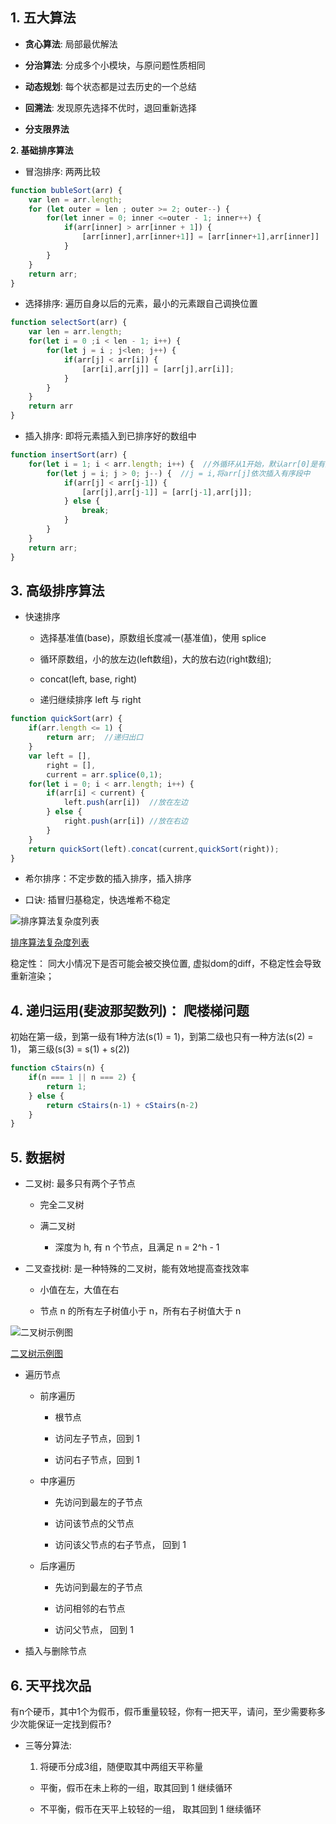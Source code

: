 **1. 五大算法**
---

* **贪心算法**: 局部最优解法

* **分治算法**: 分成多个小模块，与原问题性质相同

* **动态规划**: 每个状态都是过去历史的一个总结

* **回溯法**: 发现原先选择不优时，退回重新选择

* **分支限界法**

**2. 基础排序算法**

* 冒泡排序: 两两比较

```javascript
function bubleSort(arr) {
    var len = arr.length;
    for (let outer = len ; outer >= 2; outer--) {
        for(let inner = 0; inner <=outer - 1; inner++) {
            if(arr[inner] > arr[inner + 1]) {
                [arr[inner],arr[inner+1]] = [arr[inner+1],arr[inner]]
            }
        }
    }
    return arr;
}
```

* 选择排序: 遍历自身以后的元素，最小的元素跟自己调换位置

```javascript
function selectSort(arr) {
    var len = arr.length;
    for(let i = 0 ;i < len - 1; i++) {
        for(let j = i ; j<len; j++) {
            if(arr[j] < arr[i]) {
                [arr[i],arr[j]] = [arr[j],arr[i]];
            }
        }
    }
    return arr
}
```
* 插入排序: 即将元素插入到已排序好的数组中

```javascript
function insertSort(arr) {
    for(let i = 1; i < arr.length; i++) {  //外循环从1开始，默认arr[0]是有序段
        for(let j = i; j > 0; j--) {  //j = i,将arr[j]依次插入有序段中
            if(arr[j] < arr[j-1]) {
                [arr[j],arr[j-1]] = [arr[j-1],arr[j]];
            } else {
                break;
            }
        }
    }
    return arr;
}
```

**3. 高级排序算法**
---

* 快速排序

    * 选择基准值(base)，原数组长度减一(基准值)，使用 splice

    * 循环原数组，小的放左边(left数组)，大的放右边(right数组);

    * concat(left, base, right)

    * 递归继续排序 left 与 right

```javascript
function quickSort(arr) {
    if(arr.length <= 1) {
        return arr;  //递归出口
    }
    var left = [],
        right = [],
        current = arr.splice(0,1); 
    for(let i = 0; i < arr.length; i++) {
        if(arr[i] < current) {
            left.push(arr[i])  //放在左边
        } else {
            right.push(arr[i]) //放在右边
        }
    }
    return quickSort(left).concat(current,quickSort(right));
}
```

* 希尔排序：不定步数的插入排序，插入排序

* 口诀: 插冒归基稳定，快选堆希不稳定

![排序算法复杂度列表](https://user-gold-cdn.xitu.io/2019/2/14/168e9d8524a2b947?imageView2/0/w/1280/h/960/format/webp/ignore-error/1)

[排序算法复杂度列表](https://user-gold-cdn.xitu.io/2019/2/14/168e9d8524a2b947?imageView2/0/w/1280/h/960/format/webp/ignore-error/1)

稳定性： 同大小情况下是否可能会被交换位置, 虚拟dom的diff，不稳定性会导致重新渲染；

**4. 递归运用(斐波那契数列)： 爬楼梯问题**
---

初始在第一级，到第一级有1种方法(s(1) = 1)，到第二级也只有一种方法(s(2) = 1)， 第三级(s(3) = s(1) + s(2))

```javascript
function cStairs(n) {
    if(n === 1 || n === 2) {
        return 1;
    } else {
        return cStairs(n-1) + cStairs(n-2)
    }
}
```

**5. 数据树**
---

* 二叉树: 最多只有两个子节点

    * 完全二叉树

    * 满二叉树

        * 深度为 h, 有 n 个节点，且满足 n = 2^h - 1

* 二叉查找树: 是一种特殊的二叉树，能有效地提高查找效率

    * 小值在左，大值在右

    * 节点 n 的所有左子树值小于 n，所有右子树值大于 n

![二叉树示例图](https://user-gold-cdn.xitu.io/2019/2/14/168e9d89406fa6a8?imageView2/0/w/1280/h/960/format/webp/ignore-error/1)

[二叉树示例图](https://user-gold-cdn.xitu.io/2019/2/14/168e9d89406fa6a8?imageView2/0/w/1280/h/960/format/webp/ignore-error/1)

* 遍历节点

    * 前序遍历

        * 根节点

        * 访问左子节点，回到 1

        * 访问右子节点，回到 1

    * 中序遍历

        * 先访问到最左的子节点

        * 访问该节点的父节点

        * 访问该父节点的右子节点， 回到 1

    * 后序遍历

        * 先访问到最左的子节点

        * 访问相邻的右节点

        * 访问父节点， 回到 1

* 插入与删除节点

**6. 天平找次品**
---

有n个硬币，其中1个为假币，假币重量较轻，你有一把天平，请问，至少需要称多少次能保证一定找到假币?

* 三等分算法:

    1. 将硬币分成3组，随便取其中两组天平称量

    * 平衡，假币在未上称的一组，取其回到 1 继续循环

    * 不平衡，假币在天平上较轻的一组， 取其回到 1 继续循环